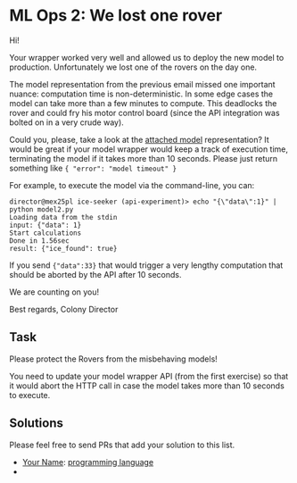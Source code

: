 # ML Ops 2: We lost one rover

Hi!

Your wrapper worked very well and allowed us to deploy the new model to production. Unfortunately we lost one of the rovers on the day one.

The model representation from the previous email missed one important nuance: computation time is non-deterministic. In some edge cases the model can take more than a few minutes to compute. This deadlocks the rover and could fry his motor control board (since the API integration was bolted on in a very crude way).

Could you, please, take a look at the [attached model](model2.py) representation? It would be great if your model wrapper would keep a track of execution time, terminating the model if it takes more than 10 seconds. Please just return something like `{ "error": "model timeout" }`


For example, to execute the model via the command-line, you can:

```
director@mex25pl ice-seeker (api-experiment)> echo "{\"data\":1}" | python model2.py
Loading data from the stdin
input: {"data": 1}
Start calculations
Done in 1.56sec
result: {"ice_found": true}
```

If you send `{"data":33}` that would trigger a very lengthy computation that should be aborted by the API after 10 seconds.

We are counting on you!

Best regards, 
Colony Director

## Task

Please protect the Rovers from the misbehaving models!

You need to update your model wrapper API (from the first exercise) so that it
would abort the HTTP call in case the model takes more than 10 seconds to execute.

## Solutions

Please feel free to send PRs that add your solution to this list. 

- [Your Name](http://github.com/your-github-profile): [programming language](http://github.com/url-to-the-ml-ops-solution-2)
- 


